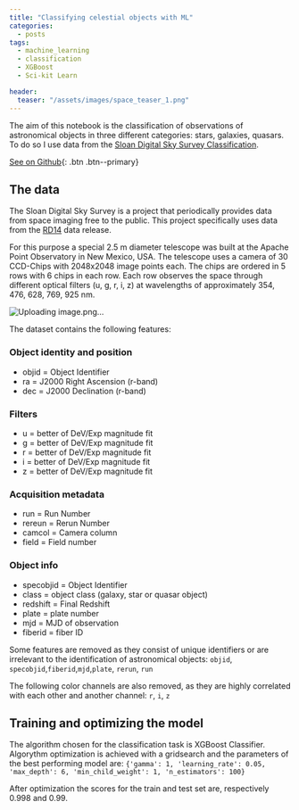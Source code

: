```yaml
---
title: "Classifying celestial objects with ML"
categories:
  - posts
tags:
  - machine_learning
  - classification
  - XGBoost
  - Sci-kit Learn

header:
  teaser: "/assets/images/space_teaser_1.png"
---
```


The aim of this notebook is the classification of observations of astronomical objects in three different categories: stars, galaxies, quasars.
To do so I use data from the [Sloan Digital Sky Survey Classification](https://www.sdss.org/).

[See on Github](https://github.com/HelenaCanever/Classifying-celestial-objects-with-ML){: .btn .btn--primary}

## The data
The Sloan Digital Sky Survey is a project that periodically provides data from space imaging free to the public. This project specifically uses data from the [RD14](https://www.sdss.org/dr14/) data release. 

For this purpose a special 2.5 m diameter telescope was built at the Apache Point Observatory in New Mexico, USA. The telescope uses a camera of 30 CCD-Chips with 2048x2048 image points each. The chips are ordered in 5 rows with 6 chips in each row. Each row observes the space through different optical filters (u, g, r, i, z) at wavelengths of approximately 354, 476, 628, 769, 925 nm.

![Uploading image.png…](https://www.sdss.org/wp-content/uploads/2016/07/sdss_gaulme1.jpg)

The dataset contains the following features:
### Object identity and position
- objid = Object Identifier 
- ra = J2000 Right Ascension (r-band)
- dec = J2000 Declination (r-band)

### Filters
- u = better of DeV/Exp magnitude fit
- g = better of DeV/Exp magnitude fit
- r = better of DeV/Exp magnitude fit
- i = better of DeV/Exp magnitude fit
- z = better of DeV/Exp magnitude fit

### Acquisition metadata
- run = Run Number 
- rereun = Rerun Number 
- camcol = Camera column 
- field = Field number

### Object info
- specobjid = Object Identifier 
- class = object class (galaxy, star or quasar object)
- redshift = Final Redshift 
- plate = plate number 
- mjd = MJD of observation 
- fiberid = fiber ID 

Some features are removed as they consist of unique identifiers or are irrelevant to the identification of astronomical objects:
`objid`, `specobjid`,`fiberid`,`mjd`,`plate`, `rerun`, `run`

The following color channels are also removed, as they are highly correlated with each other and another channel:
`r`, `i`, `z`

## Training and optimizing the model

The algorithm chosen for the classification task is XGBoost Classifier.
Algorythm optimization is achieved with a gridsearch and the parameters of the best performing model are:
`{'gamma': 1,
 'learning_rate': 0.05,
 'max_depth': 6,
 'min_child_weight': 1,
 'n_estimators': 100}`

After optimization the scores for the train and test set are, respectively 0.998 and 0.99.
